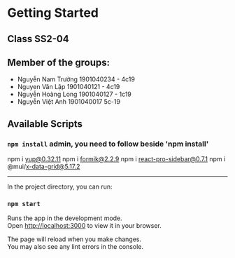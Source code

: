 # Getting Started 

## Class SS2-04

## Member of the groups:
- Nguyễn Nam Trường 1901040234 - 4c19
- Nguyen Văn Lập 1901040121 - 4c19
- Nguyễn Hoàng Long 1901040127 - 1c19
- Nguyễn Việt Anh 1901040017 5c-19

## Available Scripts

### `npm install` admin, you need to follow beside 'npm install'

npm i yup@0.32.11
npm i formik@2.2.9
npm i react-pro-sidebar@0.7.1
npm i @mui/x-data-grid@5.17.2

---

In the project directory, you can run:

### `npm start`

Runs the app in the development mode.\
Open [http://localhost:3000](http://localhost:3000) to view it in your browser.

The page will reload when you make changes.\
You may also see any lint errors in the console.

